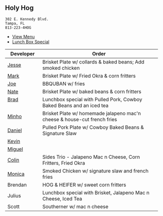 
## Holy Hog

```
302 E. Kennedy Blvd.
Tampa, FL
813-223-4HOG
```

* [View Menu](http://www.holyhogbbq.com/southern-bbq/)
* [Lunch Box Special](http://www.holyhogbbq.com/bbq-lunch-box-special/)

Developer     | Order
--------------|---------------------
[Jesse](https://github.com/jessecurry)              | Brisket Plate w/ collards & baked beans; Add smoked chicken
[Mark](http://github.com/mark-smithtb)              | Brisket Plate w/ Fried Okra & corn fritters
[Joe](https://github.com/Montchat)                  | BBQUBAN w/ fries
[Nate](https://github.com/thunemn)                  | Brisket Plate w/ baked beans & corn fritters
[Brad](https://github.com/bself)                    | Lunchbox special with Pulled Pork, Cowboy Baked Beans and an iced tea
[Minho](https://github.com/minhochoi)               | Brisket Plate w/ homemade jalapeno mac'n cheese & house-cut french fries
[Daniel](https://github.come/dtartaglia)            | Pulled Pork Plate w/ Cowboy Baked Beans & Signature Slaw
[Kevin]()                                           | 
[Miguel](https://github.com/MiguelBrito1086)        | 
[Colin](https://github.com/ColinFendrick)           | Sides Trio - Jalapeno Mac n Cheese, Corn Fritters, Fried Okra
[Monica]()                                          | Smoked Chicken w/ signature slaw and french fries
Brendan                                             | HOG & HEIFER w/ sweet corn fritters 
Julius                                              | Lunchbox special with Brisket, Jalapeno Mac n Cheese, Iced Tea
Scott                                               | Southerner w/ mac n cheese 
